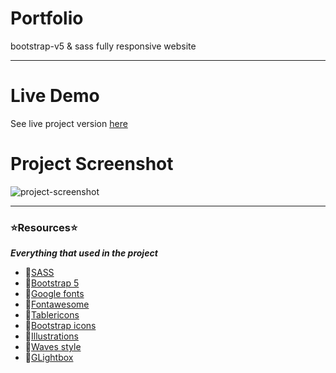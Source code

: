 # Portfolio
bootstrap-v5 &amp; sass fully responsive website
***
# Live Demo
See live project version [here](https://zita07.github.io/portfolio/)

# Project Screenshot
![project-screenshot](https://user-images.githubusercontent.com/35078852/138174495-2d5c9ec1-f492-49ac-a75a-bfb21fa8d61e.png)
***

### ⭐️Resources⭐️
***Everything that used in the project***
  - 🔗[SASS](https://sass-lang.com/guide)
  - 🔗[Bootstrap 5](https://getbootstrap.com/docs/5.1/getting-started/download/)
  - 🔗[Google fonts](https://fonts.google.com)
  - 🔗[Fontawesome](https://fontawesome.com/start)
  - 🔗[Tablericons](https://tablericons.com)
  - 🔗[Bootstrap icons](https://icons.getbootstrap.com)
  - 🔗[Illustrations](https://www.manypixels.co/gallery)
  - 🔗[Waves style](https://getwaves.io)
  - 🔗[GLightbox](https://biati-digital.github.io/glightbox/)
